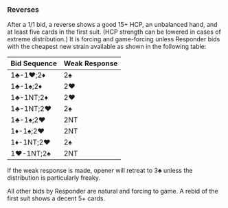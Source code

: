 ### Reverses
After a 1/1 bid, a reverse shows a good 15+ HCP, an unbalanced hand, and at least five cards in the first suit.
(HCP strength can be lowered in cases of extreme distribution.)
It is forcing and game-forcing unless Responder bids with the cheapest new strain available as shown in the following table:

|Bid Sequence|Weak Response|
|-----------|---------------|
|1♣-1♥;2♦|2♠|
|1♣-1♠;2♦|2♥|
|1♣-1NT;2♦|2♥|
|1♣-1NT;2♥|2♠|
|1♣-1♠;2♥|2NT|
|1♦-1♠;2♥|2NT|
|1♦-1NT;2♥|2♠|
|1♥-1NT;2♠|2NT|

If the weak response is made, opener will retreat to 3♣ unless the distribution is particularly freaky.

All other bids by Responder are natural and forcing to game.
A rebid of the first suit shows a decent 5+ cards.
